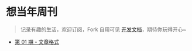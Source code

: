 # 想当年周刊

> 记录有趣的生活，欢迎订阅，Fork 自用可见 [开发文档](https://github.com/tw93/weekly/blob/main/Deploy.md)，期待你玩得开心~

* [第 01 期 - 文章格式](https://weekly.xiangdangnian.net.cn/posts/01-文章格式)
